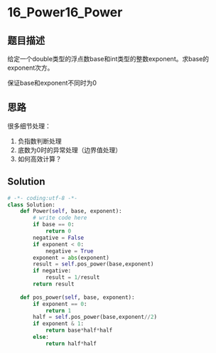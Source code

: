 # 16_Power16_Power

## 题目描述
给定一个double类型的浮点数base和int类型的整数exponent。求base的exponent次方。

保证base和exponent不同时为0

## 思路
很多细节处理：
1. 负指数判断处理
2. 底数为0时的异常处理（边界值处理）
3. 如何高效计算？

## Solution
```python
# -*- coding:utf-8 -*-
class Solution:
    def Power(self, base, exponent):
        # write code here
        if base == 0:
            return 0
        negative = False
        if exponent < 0:
            negative = True
        exponent = abs(exponent)
        result = self.pos_power(base,exponent)
        if negative:
            result = 1/result
        return result
    
    def pos_power(self, base, exponent):
        if exponent == 0:
            return 1
        half = self.pos_power(base,exponent//2)
        if exponent & 1:
            return base*half*half
        else:
            return half*half
```
